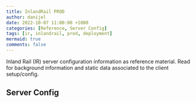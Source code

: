 ```yaml
---
title: InlandRail PROD
author: danijel
date: 2022-10-07 11:00:00 +1000
categories: [Reference, Server Config]
tags: [ir, inlandrail, prod, deployment]
mermaid: true
comments: false
---
```

Inland Rail (IR) server configuration information as reference material. Read for background information and static data associated to the client setup/config.

## Server Config
